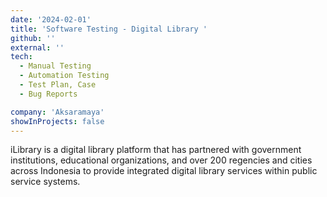 ```yaml
---
date: '2024-02-01'
title: 'Software Testing - Digital Library '
github: ''
external: ''
tech:
  - Manual Testing
  - Automation Testing
  - Test Plan, Case
  - Bug Reports

company: 'Aksaramaya'
showInProjects: false
---
```


iLibrary is a digital library platform that has partnered with government institutions, educational organizations, and over 200 regencies and cities across Indonesia to provide integrated digital library services within public service systems.
